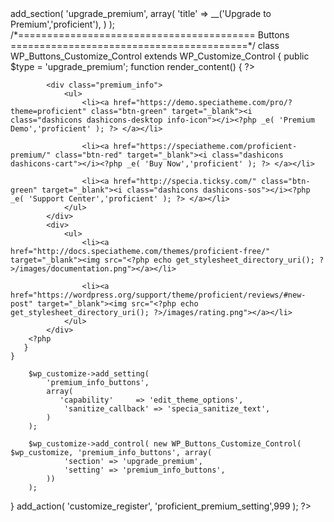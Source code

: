 <?php
function proficient_premium_setting( $wp_customize ) {

	$wp_customize->add_section(
        'upgrade_premium',
        array(
            'title' 		=> __('Upgrade to Premium','proficient'),
		)
    );
	
	/*=========================================
	Buttons
	=========================================*/
	
	class WP_Buttons_Customize_Control extends WP_Customize_Control {
	public $type = 'upgrade_premium';

	   function render_content() {
		?>
			<div class="premium_info">
				<ul>
					<li><a href="https://demo.speciatheme.com/pro/?theme=proficient" class="btn-green" target="_blank"><i class="dashicons dashicons-desktop info-icon"></i><?php _e( 'Premium Demo','proficient' ); ?> </a></li>
					
					<li><a href="https://speciatheme.com/proficient-premium/" class="btn-red" target="_blank"><i class="dashicons dashicons-cart"></i><?php _e( 'Buy Now','proficient' ); ?> </a></li>
					
					<li><a href="http://specia.ticksy.com/" class="btn-green" target="_blank"><i class="dashicons dashicons-sos"></i><?php _e( 'Support Center','proficient' ); ?> </a></li>
				</ul>
			</div>
			<div>
				<ul>
					<li><a href="http://docs.speciatheme.com/themes/proficient-free/" target="_blank"><img src="<?php echo get_stylesheet_directory_uri(); ?>/images/documentation.png"></a></li>
					
					<li><a href="https://wordpress.org/support/theme/proficient/reviews/#new-post" target="_blank"><img src="<?php echo get_stylesheet_directory_uri(); ?>/images/rating.png"></a></li>
				</ul>
			</div>
		<?php
	   }
	}
	
		$wp_customize->add_setting(
			'premium_info_buttons',
			array(
			   'capability'     => 'edit_theme_options',
				'sanitize_callback' => 'specia_sanitize_text',
			)	
		);
	
		$wp_customize->add_control( new WP_Buttons_Customize_Control( $wp_customize, 'premium_info_buttons', array(
				'section' => 'upgrade_premium',
				'setting' => 'premium_info_buttons',
			))
		);
}
add_action( 'customize_register', 'proficient_premium_setting',999 );
?>
